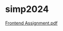 # simp2024
[Frontend Assignment.pdf](https://github.com/akshau12a/simp2024/files/14865440/Frontend.Assignment.pdf)

